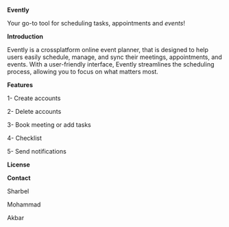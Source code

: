 **Evently**

Your go-to tool for scheduling tasks, appointments and _events_!


**Introduction**

Evently is a crossplatform online event planner, that is designed to help users easily schedule, manage, and sync their meetings, appointments, and events. With a user-friendly interface, Evently streamlines the scheduling process, allowing you to focus on what matters most.


**Features**

1- Create accounts 

2- Delete accounts

3- Book meeting or add tasks

4- Checklist 

5- Send notifications 

**License**

**Contact**

Sharbel

Mohammad

Akbar

